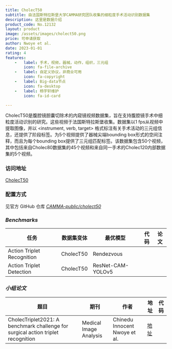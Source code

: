 ```yaml
---
title: CholecT50
subtitle: 由法国斯特拉斯堡大学CAMMA研究团队收集的细粒度手术活动识别数据集
description: 这里是数据介绍
product_code: No.12132
layout: product
image: /assets/images/cholect50.png
price: 可申请获取
author: Nwoye et al.
date: 2023-01-01
rating: 4
features:
    -   label: 手术，视频，器械，动作，组织，三元组
        icon: fa-file-archive
    -   label: 自定义协议，非商业可用
        icon: fa-copyright
    -   label: Big-data节点
        icon: fa-desktop
    -   label: 杨宇轩维护
        icon: fa-id-card

---
```


CholecT50是腹腔镜胆囊切除术的内窥镜视频数据集，旨在支持腹腔镜手术中细粒度活动识别的研究。这些视频于法国斯特拉斯堡收集。数据集以1 fps从视频中提取图像，并以 <instrument, verb, target> 格式标注有关手术活动的三元组信息，还提供了阶段标签。为5个视频提供了器械尖端bounding box形式的空间注释，而且为每个bounding box提供了三元组匹配标签。该数据集包含50个视频，其中包括来自Cholec80数据集的45个视频和来自同一手术的Cholec120内部数据集的5个视频。

### 访问地址

[CholecT50](http://camma.u-strasbg.fr/datasets)

### 配置方式

见官方 GitHub 仓库 [<i class="fa-brands fa-github"/> CAMMA-public/cholect50](https://github.com/CAMMA-public/cholect50)

### Benchmarks

| 任务                         | 数据集变体         | 最优模型        | 代码                                                     | 论文                                                                |
|----------------------------|---------------|-------------|--------------------------------------------------------|-------------------------------------------------------------------|
| Action Triplet Recognition       | CholecT50      | 	Rendezvous     | [<i class="fa-brands fa-github"/>](https://github.com/camma-public/rendezvous) | [<i class="fa-solid fa-file"/>](https://www.sciencedirect.com/science/article/pii/S1361841522000846) |
| Action Triplet Detection | CholecT50      | ResNet-CAM-YOLOv5 |  | [<i class="fa-solid fa-file"/>](https://www.sciencedirect.com/science/article/pii/S1361841523001482) |


### 小组论文

| 题目   | 期刊     | 作者  | 地址 | 代码                                                     |
|------|--------|-----|----|--------------------------------------------------------|
| CholecTriplet2021: A benchmark challenge for surgical action triplet recognition | Medical Image Analysis | Chinedu Innocent Nwoye et al. |  [地址](https://www.sciencedirect.com/science/article/pii/S1361841523000646)  |  |
